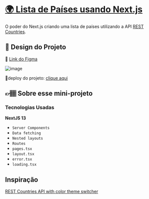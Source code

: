 # [🌍 Lista de Países usando Next.js](https://codante.io/mini-projetos/lista-de-paises-nextjs)

O poder do Next.js criando uma lista de países utilizando a API [REST Countries](https://restcountries.com/).

## 

## 🎨 Design do Projeto

🔗 [Link do Figma](https://www.figma.com/file/suvmja6210ggZOO6Cpehjl/Mini-Projetos---Codante.io?type=design&node-id=1316-4&t=b5wBErhDdCzTdDl6-0)

![image](https://github.com/codante-io/mp-lista-de-paises-next/assets/6475893/5f35397c-f71e-4319-90b1-2ba970600a88)

🔗deploy do projeto: <a href="https://mp-lista-de-paises-next-nine.vercel.app/" target="_blank">clique aqui</a>

## 👉🏽 Sobre esse mini-projeto
### Tecnologias Usadas
**NextJS 13**

- `Server Components`
- `Data fetching`
- `Nested layouts`
- `Routes`
- `pages.tsx`
- `layout.tsx`
- `error.tsx`
- `loading.tsx`

## Inspiração
[REST Countries API with color theme switcher](https://www.frontendmentor.io/challenges/rest-countries-api-with-color-theme-switcher-5cacc469fec04111f7b848ca)
